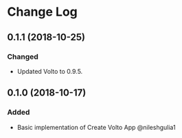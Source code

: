 # Change Log

## 0.1.1 (2018-10-25)

### Changed

- Updated Volto to 0.9.5.

## 0.1.0 (2018-10-17)

### Added

- Basic implementation of Create Volto App @nileshgulia1
